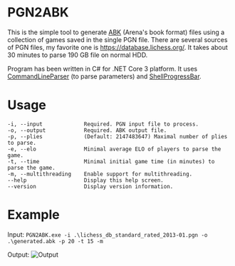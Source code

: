 # PGN2ABK
This is the simple tool to generate [ABK](https://www.chessprogramming.org/ABK) (Arena's book format) files using a collection of games saved in the single PGN file. There are several sources of PGN files, my favorite one is https://database.lichess.org/. It takes about 30 minutes to parse 190 GB file on normal HDD.

Program has been written in C# for .NET Core 3 platform. It uses [CommandLineParser](https://github.com/commandlineparser/commandline) (to parse parameters) and [ShellProgressBar](https://github.com/Mpdreamz/shellprogressbar).

# Usage

```
-i, --input             Required. PGN input file to process.
-o, --output            Required. ABK output file.
-p, --plies             (Default: 2147483647) Maximal number of plies to parse.
-e, --elo               Minimal average ELO of players to parse the game.
-t, --time              Minimal initial game time (in minutes) to parse the game.
-m, --multithreading    Enable support for multithreading.
--help                  Display this help screen.
--version               Display version information.
```

# Example

Input: `PGN2ABK.exe -i .\lichess_db_standard_rated_2013-01.pgn -o .\generated.abk -p 20 -t 15 -m`

Output:
![Output](https://i.imgur.com/J4FcrwN.png)